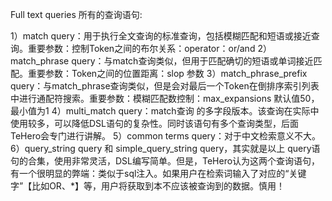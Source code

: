 Full text queries 所有的查询语句:

1）match query：用于执行全文查询的标准查询，包括模糊匹配和短语或接近查询。重要参数：控制Token之间的布尔关系：operator：or/and
2）match_phrase query：与match查询类似，但用于匹配确切的短语或单词接近匹配。重要参数：Token之间的位置距离：slop 参数
3）match_phrase_prefix query：与match_phrase查询类似，但是会对最后一个Token在倒排序索引列表中进行通配符搜索。重要参数：模糊匹配数控制：max_expansions 默认值50，最小值为1
4）multi_match query：match查询 的多字段版本。该查询在实际中使用较多，可以降低DSL语句的复杂性。同时该语句有多个查询类型，后面TeHero会专门进行讲解。
5）common terms query：对于中文检索意义不大。
6）query_string query 和 simple_query_string query，其实就是以上 query语句的合集，使用非常灵活，DSL编写简单。但是，TeHero认为这两个查询语句，有一个很明显的弊端：类似于sql注入。如果用户在检索词输入了对应的“关键字”【比如OR、*】等，用户将获取到本不应该被查询到的数据。慎用！
